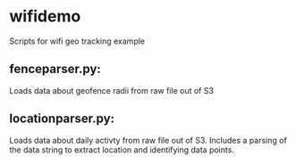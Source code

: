 # wifidemo
Scripts for wifi geo tracking example
## fenceparser.py:
Loads data about geofence radii from raw file out of S3
## locationparser.py:
Loads data about daily activty from raw file out of S3.  Includes a parsing of the data string to extract location and identifying data points.
